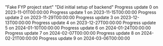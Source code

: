 "Fake FYP project start" 
"Did initial setup of backend" 
Progress update 0 on 2023-11-01T00:00:00
Progress update 1 on 2023-11-15T00:00:00
Progress update 2 on 2023-11-29T00:00:00
Progress update 3 on 2023-12-13T00:00:00
Progress update 4 on 2023-12-27T00:00:00
Progress update 5 on 2024-01-10T00:00:00
Progress update 6 on 2024-01-24T00:00:00
Progress update 7 on 2024-02-07T00:00:00
Progress update 8 on 2024-02-21T00:00:00
Progress update 9 on 2024-03-06T00:00:00
